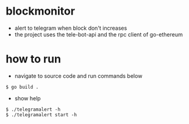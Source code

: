 # blockmonitor
- alert to telegram when block don't increases
- the project uses the tele-bot-api and the rpc client of go-ethereum
# how to run 
- navigate to source code and run commands below
```
$ go build .
```
- show help 
```
$ ./telegramalert -h
$ ./telegramalert start -h
```
